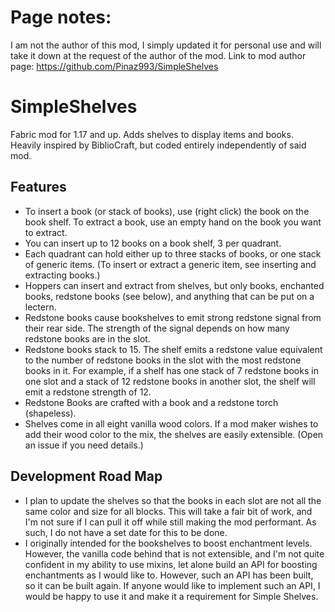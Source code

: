 # Page notes:
I am not the author of this mod, I simply updated it for personal use and will take it down at the request of the
author of the mod. Link to mod author page: https://github.com/Pinaz993/SimpleShelves



# SimpleShelves
Fabric mod for 1.17 and up. Adds shelves to display items and books. Heavily inspired by BiblioCraft, but
coded entirely independently of said mod. 

## Features
* To insert a book (or stack of books), use (right click) the book on the book shelf. To extract a book, use an empty 
hand on the book you want to extract.
* You can insert up to 12 books on a book shelf, 3 per quadrant.
* Each quadrant can hold either up to three stacks of books, or one stack of generic items. (To insert or extract a 
generic item, see inserting and extracting books.)
* Hoppers can insert and extract from shelves, but only books, enchanted books, redstone books (see below), and anything
that can be put on a lectern.
* Redstone books cause bookshelves to emit strong redstone signal from their rear side. The strength of the signal 
depends on how many redstone books are in the slot.
* Redstone books stack to 15. The shelf emits a redstone value equivalent to the number of redstone books in the slot 
with the most redstone books in it. For example, if a shelf has one stack of 7 redstone books in one slot and a stack of
12 redstone books in another slot, the shelf will emit a redstone strength of 12.
* Redstone Books are crafted with a book and a redstone torch (shapeless).
* Shelves come in all eight vanilla wood colors. If a mod maker wishes to add their wood color to the mix, the shelves 
are easily extensible. (Open an issue if you need details.)

## Development Road Map
* I plan to update the shelves so that the books in each slot are not all the same color and size for all blocks. This 
will take a fair bit of work, and I'm not sure if I can pull it off while still making the mod performant. As such, 
I do not have a set date for this to be done. 
* I originally intended for the bookshelves to boost enchantment levels. However, the vanilla code behind that is not
extensible, and I'm not quite confident in my ability to use mixins, let alone build an API for boosting enchantments as
I would like to. However, such an API has been built, so it can be built again. If anyone would like to implement such
an API, I would be happy to use it and make it a requirement for Simple Shelves.
